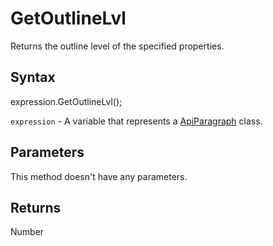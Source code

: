 # GetOutlineLvl

Returns the outline level of the specified properties.

## Syntax

expression.GetOutlineLvl();

`expression` - A variable that represents a [ApiParagraph](../ApiParagraph.md) class.

## Parameters

This method doesn't have any parameters.

## Returns

Number